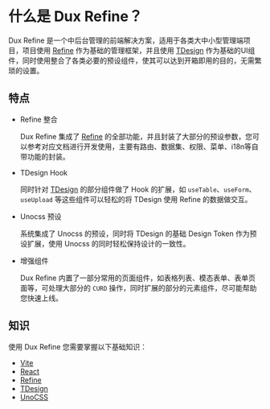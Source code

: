 # 什么是 Dux Refine？

Dux Refine 是一个中后台管理的前端解决方案，适用于各类大中小型管理端项目，项目使用 [Refine](https://refine.dev/) 作为基础的管理框架，并且使用 [TDesign](https://tdesign.tencent.com/react) 作为基础的UI组件，同时使用整合了各类必要的预设组件，使其可以达到开箱即用的目的，无需繁琐的设置。

## 特点

- Refine 整合

  Dux Refine 集成了 [Refine](https://refine.dev/) 的全部功能，并且封装了大部分的预设参数，您可以参考对应文档进行开发使用，主要有路由、数据集、权限、菜单、i18n等自带功能的封装。

- TDesign Hook

  同时针对 [TDesign](https://tdesign.tencent.com/react) 的部分组件做了 Hook 的扩展，如 `useTable`、`useForm`、`useUpload` 等这些组件可以轻松的将 TDesign 使用 Refine 的数据做交互。

- Unocss 预设

  系统集成了 Unocss 的预设，同时将 TDesign 的基础 Design Token 作为预设扩展，使用 Unocss 的同时轻松保持设计的一致性。

- 增强组件

  Dux Refine 内置了一部分常用的页面组件，如表格列表、模态表单、表单页面等，可处理大部分的 `CURD` 操作，同时扩展的部分的元素组件，尽可能帮助您快速上线。


## 知识

使用 Dux Refine 您需要掌握以下基础知识：

- [Vite](https://vitejs.dev)
- [React](https://react.dev)
- [Refine](https://refine.dev/)
- [TDesign](https://tdesign.tencent.com/react)
- [UnoCSS](https://unocss.dev)